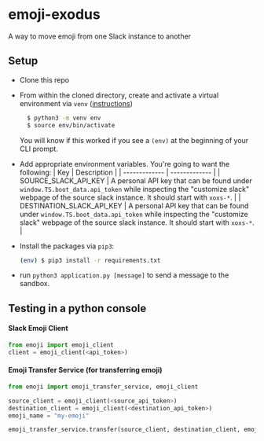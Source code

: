 # emoji-exodus
A way to move emoji from one Slack instance to another


## Setup

- Clone this repo

- From within the cloned directory, create and activate a virtual environment via `venv` ([instructions](https://packaging.python.org/guides/installing-using-pip-and-virtual-environments/))

  ```sh
    $ python3 -m venv env
    $ source env/bin/activate
  ```
  You will know if this worked if you see a `(env)` at the beginning of your CLI prompt.

- Add appropriate environment variables.  You're going to want the following:
  | Key  | Description |
  | ------------- | ------------- |
  | SOURCE_SLACK_API_KEY  | A personal API key that can be found under `window.TS.boot_data.api_token` while inspecting the "customize slack" webpage of the source slack instance.  It should start with `xoxs-*`. |
  | DESTINATION_SLACK_API_KEY  | A personal API key that can be found under `window.TS.boot_data.api_token` while inspecting the "customize slack" webpage of the source slack instance.  It should start with `xoxs-*`. |


- Install the packages via `pip3`:

  ```sh
  (env) $ pip3 install -r requirements.txt
  ```

- run `python3 application.py [message]` to send a message to the sandbox.


## Testing in a python console
#### Slack Emoji Client
```python
from emoji import emoji_client
client = emoji_client(<api_token>)
```

#### Emoji Transfer Service (for transferring emoji)
```python
from emoji import emoji_transfer_service, emoji_client

source_client = emoji_client(<source_api_token>)
destination_client = emoji_client(<destination_api_token>)
emoji_name = "my-emoji"

emoji_transfer_service.transfer(source_client, destination_client, emoji_name)
```

